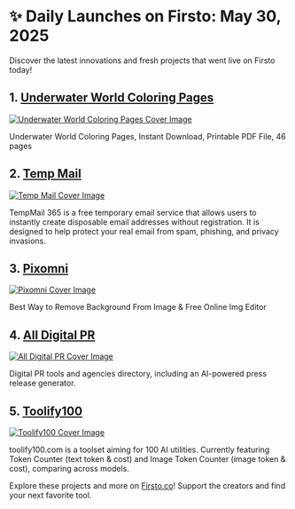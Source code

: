 # ✨ Daily Launches on Firsto: May 30, 2025

Discover the latest innovations and fresh projects that went live on Firsto today!

## 1. [Underwater World Coloring Pages](https://firsto.co/projects/underwater-world-coloring-pages)

[![Underwater World Coloring Pages Cover Image](https://607255gt6f.ufs.sh/f/ViZtN9dvJxPthEOkv85NuQKRLpy5cTEOvfWA4YGJSZe6jMrs)](https://firsto.co/projects/underwater-world-coloring-pages)

 Underwater World Coloring Pages, Instant Download, Printable PDF File, 46 pages



## 2. [Temp Mail](https://firsto.co/projects/temp-mail-872)

[![Temp Mail Cover Image](https://607255gt6f.ufs.sh/f/ViZtN9dvJxPttiXX7TMmq0DblQGhXL7OdzHeVg1PSYf8WsoK)](https://firsto.co/projects/temp-mail-872)

 TempMail 365 is a free temporary email service that allows users to instantly create disposable email addresses without registration. It is designed to help protect your real email from spam, phishing, and privacy invasions.



## 3. [Pixomni](https://firsto.co/projects/pixomni)

[![Pixomni Cover Image](https://607255gt6f.ufs.sh/f/ViZtN9dvJxPtM1fUEJ7oTUx8Nhtv7uqk320PACdJbIpyf1XZ)](https://firsto.co/projects/pixomni)

 Best Way to Remove Background From Image & Free Online Img Editor



## 4. [All Digital PR](https://firsto.co/projects/all-digital-pr)

[![All Digital PR Cover Image](https://607255gt6f.ufs.sh/f/ViZtN9dvJxPtxafiPfqc3BQGUCEp5I0LSD7dwO6KJqHWnP1A)](https://firsto.co/projects/all-digital-pr)

 Digital PR tools and agencies directory, including an AI-powered press release generator.



## 5. [Toolify100](https://firsto.co/projects/toolify100)

[![Toolify100 Cover Image](https://607255gt6f.ufs.sh/f/ViZtN9dvJxPtTumHDG4WbLBFtkMcf2zKu3odW4lxIYQJZ0mn)](https://firsto.co/projects/toolify100)

 toolify100.com is a toolset aiming for 100 AI utilities. Currently featuring Token Counter (text token & cost) and Image Token Counter (image token & cost), comparing across models.




Explore these projects and more on [Firsto.co](https://firsto.co)! Support the creators and find your next favorite tool.
